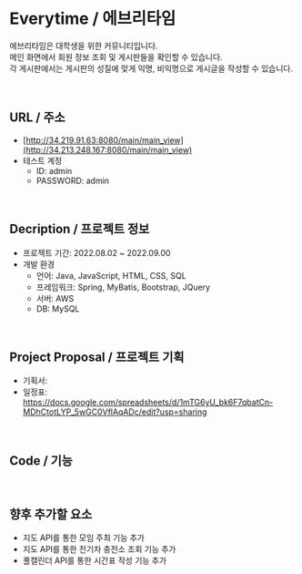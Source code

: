 # Everytime / 에브리타임

에브리타임은 대학생을 위한 커뮤니티입니다.   
메인 화면에서 회원 정보 조회 및 게시판들을 확인할 수 있습니다.   
각 게시판에서는 게시판의 성질에 맞게 익명, 비익명으로 게시글을 작성할 수 있습니다.   

<br>

## URL / 주소
- [http://34.219.91.63:8080/main/main_view](http://34.213.248.167:8080/main/main_view)
- 테스트 계정
  - ID: admin
  - PASSWORD: admin

<br>

## Decription / 프로젝트 정보
- 프로젝트 기간: 2022.08.02 ~ 2022.09.00
- 개발 환경
  - 언어: Java, JavaScript, HTML, CSS, SQL
  - 프레임워크: Spring, MyBatis, Bootstrap, JQuery
  - 서버: AWS
  - DB: MySQL

<br>

## Project Proposal / 프로젝트 기획
- 기획서: 
- 일정표: https://docs.google.com/spreadsheets/d/1mTG6yU_bk6F7qbatCn-MDhCtotLYP_5wGC0VflAqADc/edit?usp=sharing 

<br>

## Code / 기능

<br>

## 향후 추가할 요소
- 지도 API를 통한 모임 주최 기능 추가
- 지도 API를 통한 전기차 충전소 조회 기능 추가
- 풀캘린더 API를 통한 시간표 작성 기능 추가

<br>
